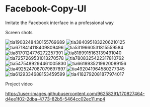 # Facebook-Copy-UI

Imitate the Facebook interface in a professional way

Screen shots



![tia1903248430155769689](https://user-images.githubusercontent.com/96258291/170827420-68194636-d093-4157-99fa-f3f70a2f7921.png)
![tia3840951832206210125](https://user-images.githubusercontent.com/96258291/170827423-ef6ebcb7-774f-4a8b-8841-e389a7d698fa.png)
![tia6718414118409809496](https://user-images.githubusercontent.com/96258291/170827425-02864099-bd08-443b-a4c3-b9059cdc51fd.png)
![tia5319660531815559584](https://user-images.githubusercontent.com/96258291/170827426-2074be36-5ef1-4b38-88f6-ee1013e6d0df.png)
![tia8170124776272257391](https://user-images.githubusercontent.com/96258291/170827427-521b0a18-619b-40b4-8384-45759def4a2d.png)
![tia8189915163139491040](https://user-images.githubusercontent.com/96258291/170827428-ada81930-9808-4bcd-8297-f8dc2750a230.png)
![tia7257269531013270578](https://user-images.githubusercontent.com/96258291/170827429-1cb9a318-0283-46e8-a5fc-5e9a4fecf2a1.png)
![tia7808325422317810762](https://user-images.githubusercontent.com/96258291/170827432-1adc07b6-c504-43c2-8375-af020e92a41f.png)
![tia5475489294461005830](https://user-images.githubusercontent.com/96258291/170827433-fa8b25c7-79dd-4894-8e93-832181ffcd4c.png)
![tia6618935219920089156](https://user-images.githubusercontent.com/96258291/170827434-3b9d8c41-2c1e-4e41-9ebb-43765283aead.png)
![tia4925247087079697897](https://user-images.githubusercontent.com/96258291/170827437-c51057bd-afba-42bb-aaa0-9377e6fd9fda.png)
![tia492041964580277345](https://user-images.githubusercontent.com/96258291/170827439-a83cb65a-353b-4a3c-a0a4-34e2494205fb.png)
![tia6129334688153459599](https://user-images.githubusercontent.com/96258291/170827441-d4760b0f-00cf-4a09-85a1-4a96d2b89ede.png)
![tia4182792081877974017](https://user-images.githubusercontent.com/96258291/170827442-def4db58-4679-4a7f-a039-2f20c2ad97d8.png)

Project video


https://user-images.githubusercontent.com/96258291/170827464-d4ee1f02-2dba-4773-82b5-5464cc02ec11.mp4


